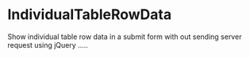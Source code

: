 # IndividualTableRowData
Show individual table row data in a submit form with out sending server request using jQuery .....
